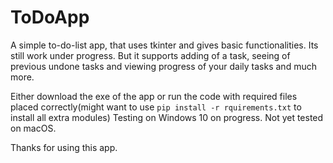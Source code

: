 # ToDoApp

A simple to-do-list app, that uses tkinter and gives basic functionalities. Its still work under progress. But it supports adding of a task, seeing of previous undone tasks and viewing progress of your daily tasks and much more.

Either download the exe of the app or run the code with required files placed correctly(might want to use `pip install -r rquirements.txt` to install all extra modules)
Testing on Windows 10 on progress. Not yet tested on macOS.

Thanks for using this app.
